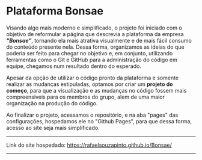 # Plataforma Bonsae

Visando algo mais moderno e simplificado, o projeto foi iniciado com o objetivo de reformular a página que descrevia a plataforma da empresa __*"Bonsae"*__, tornando ela mais atrativa visualmente e de mais fácil consumo do conteúdo presente nela. Dessa forma, organizamos as ideias do que poderia ser feito para chegar no objetivo e, em conjunto, utilizando ferramentas como o Git e GitHub para a administração do código em equipe, chegamos num resultado dentro do esperado. 

Apesar da opção de utilizar o código pronto da plataforma e somente realizar as mudanças estipuladas, optamos por criar um __projeto do começo__, para que a visualização e as mudanças no código fossem mais compreensiveis para os membros do grupo, alem de uma maior organização na produção do código.

Ao finalizar o projeto, acessamos o repositório, e na aba "pages" das configurações, hospedamos ele no "Github Pages", para que dessa forma, acesso ao site seja mais simplificado.

***
Link do site hospedado: https://rafaelsouzapinto.github.io/Bonsae/
***

